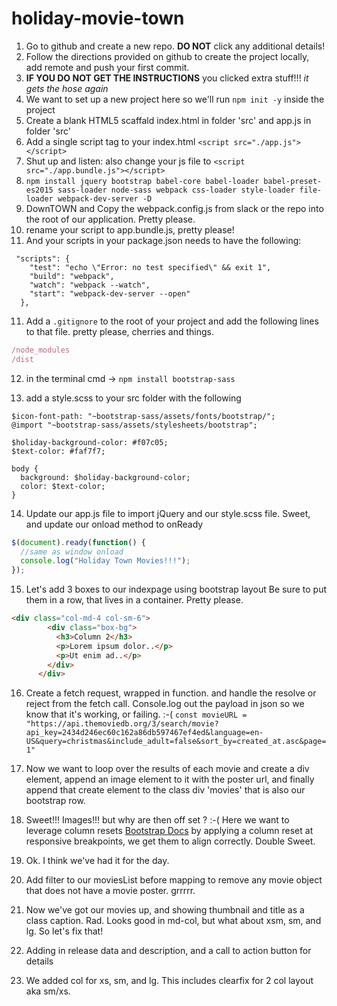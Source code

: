 # holiday-movie-town

1. Go to github and create a new repo. **DO NOT** click any additional details!
2. Follow the directions provided on github to create the project locally, add remote and push your first commit.
3. **IF YOU DO NOT GET THE INSTRUCTIONS** you clicked extra stuff!!! _it gets the hose again_
4. We want to set up a new project here so we'll run `npm init -y` inside the project
5. Create a blank HTML5 scaffald index.html in folder 'src' and app.js in folder 'src'
6. Add a single script tag to your index.html
   `<script src="./app.js"></script>`
7. Shut up and listen: also change your js file to
   `<script src="./app.bundle.js"></script>`
8. `npm install jquery bootstrap babel-core babel-loader babel-preset-es2015 sass-loader node-sass webpack css-loader style-loader file-loader webpack-dev-server -D`
9. DownTOWN and Copy the webpack.config.js from slack or the repo into the root of our application. Pretty please.
10. rename your script to app.bundle.js, pretty please!
11. And your scripts in your package.json needs to have the following:

```
 "scripts": {
    "test": "echo \"Error: no test specified\" && exit 1",
    "build": "webpack",
    "watch": "webpack --watch",
    "start": "webpack-dev-server --open"
  },
```

11. Add a `.gitignore` to the root of your project and add the following lines to that file. pretty please, cherries and things.

```js
/node_modules
/dist
```

12. in the terminal cmd -> `npm install bootstrap-sass`

13. add a style.scss to your src folder with the following

```
$icon-font-path: "~bootstrap-sass/assets/fonts/bootstrap/";
@import "~bootstrap-sass/assets/stylesheets/bootstrap";

$holiday-background-color: #f07c05;
$text-color: #faf7f7;

body {
  background: $holiday-background-color;
  color: $text-color;
}
```

14. Update our app.js file to import jQuery and our style.scss file. Sweet, and update our onload method to onReady

```js
$(document).ready(function() {
  //same as window onload
  console.log("Holiday Town Movies!!!");
});
```

15. Let's add 3 boxes to our indexpage using bootstrap layout
    Be sure to put them in a row, that lives in a container. Pretty please.

```HTML
<div class="col-md-4 col-sm-6">
        <div class="box-bg">
          <h3>Column 2</h3>
          <p>Lorem ipsum dolor..</p>
          <p>Ut enim ad..</p>
        </div>
      </div>
```

16. Create a fetch request, wrapped in function. and handle the resolve or reject from the fetch call. Console.log out the payload in json so we know that it's working, or failing. :-(
    `const movieURL = "https://api.themoviedb.org/3/search/movie?api_key=2434d246ec60c162a86db597467ef4ed&language=en-US&query=christmas&include_adult=false&sort_by=created_at.asc&page=1"`

17. Now we want to loop over the results of each movie and create a div element, append an image element to it with the poster url, and finally append that create element to the class div 'movies' that is also our bootstrap row.

18. Sweet!!! Images!!! but why are then off set ? :-( Here we want to leverage column resets [Bootstrap Docs](https://getbootstrap.com/docs/3.3/css/) by applying a column reset at responsive breakpoints, we get them to align correctly. Double Sweet.

19. Ok. I think we've had it for the day.

20. Add filter to our moviesList before mapping to remove any movie object that does not have a movie poster. grrrrr.

21. Now we've got our movies up, and showing thumbnail and title as a class caption. Rad. Looks good in md-col, but what about xsm, sm, and lg. So let's fix that!

22. Adding in release data and description, and a call to action button for details

23. We added col for xs, sm, and lg. This includes clearfix for 2 col layout aka sm/xs.
